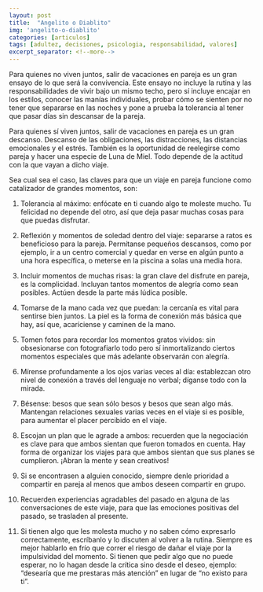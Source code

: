 ```yaml
---
layout: post
title:  "Angelito o Diablito"
img: 'angelito-o-diablito'
categories: [articulos]
tags: [adultez, decisiones, psicologia, responsabilidad, valores]
excerpt_separator: <!--more-->
---
```


Para quienes no viven juntos, salir de vacaciones en pareja es un gran ensayo de lo que será la convivencia. Este ensayo no incluye la rutina y las responsabilidades de vivir bajo un mismo techo, pero sí incluye encajar en los estilos, conocer las manías individuales, probar cómo se sienten por no tener que separarse en las noches y pone a prueba la tolerancia al tener que pasar días sin descansar de la pareja.

Para quienes sí viven juntos, salir de vacaciones en pareja es un gran descanso. Descanso de las obligaciones, las distracciones, las distancias emocionales y el estrés. También es la oportunidad de reelegirse como pareja y hacer una especie de Luna de Miel. Todo depende de la actitud con la que vayan a dicho viaje.

Sea cual sea el caso, las claves para que un viaje en pareja funcione como catalizador de grandes momentos, son:

1) Tolerancia al máximo: enfócate en ti cuando algo te moleste mucho. Tu felicidad no depende del otro, así que deja pasar muchas cosas para que puedas disfrutar.

2) Reflexión y momentos de soledad dentro del viaje: separarse a ratos es beneficioso para la pareja. Permítanse pequeños descansos, como por ejemplo, ir a un centro comercial y quedar en verse en algún punto a una hora específica, o meterse en la piscina a solas una media hora.

3) Incluir momentos de muchas risas: la gran clave del disfrute en pareja, es la complicidad. Incluyan tantos momentos de alegría como sean posibles. Actúen desde la parte más lúdica posible.

4) Tomarse de la mano cada vez que puedan: la cercanía es vital para sentirse bien juntos. La piel es la forma de conexión más básica que hay, así que, acaríciense y caminen de la mano.

5) Tomen fotos para recordar los momentos gratos vividos: sin obsesionarse con fotografiarlo todo pero sí inmortalizando ciertos momentos especiales que más adelante observarán con alegría.

6) Mírense profundamente a los ojos varias veces al día: establezcan otro nivel de conexión a través del lenguaje no verbal; díganse todo con la mirada.

7) Bésense: besos que sean sólo besos y besos que sean algo más. Mantengan relaciones sexuales varias veces en el viaje si es posible, para aumentar el placer percibido en el viaje.

8) Escojan un plan que le agrade a ambos: recuerden que la negociación es clave para que ambos sientan que fueron tomados en cuenta. Hay forma de organizar los viajes para que ambos sientan que sus planes se cumplieron. ¡Abran la mente y sean creativos!

9) Si se encontrasen a alguien conocido, siempre denle prioridad a compartir en pareja al menos que ambos deseen compartir en grupo.

10) Recuerden experiencias agradables del pasado en alguna de las conversaciones de este viaje, para que las emociones positivas del pasado, se trasladen al presente.

11) Si tienen algo que les molesta mucho y no saben cómo expresarlo correctamente, escríbanlo y lo discuten al volver a la rutina. Siempre es mejor hablarlo en frío que correr el riesgo de dañar el viaje por la impulsividad del momento. Si tienen que pedir algo que no puede esperar, no lo hagan desde la crítica sino desde el deseo, ejemplo: “desearía que me prestaras más atención” en lugar de “no existo para ti”.